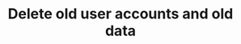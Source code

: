 ---
layout: best-practice
title: "Delete old user accounts and old data"
order: 22
icon: /assets/climate-icons/Icon-Building.svg
number: "22"
section: Design Frugally
chapter-tag: design-frugally

matter: |
  Even though all business contexts are different, a set of 
  key environmental metrics should help you drive positive impact.
  These metrics are generally greenhouse gas emissions (starting
  with carbon emissions), energy consumption, water consumption,
  resource use and depletion, water/air/soil pollution, ecotoxicity,
  biodiversity, etc. Some are more obvious than others, and you 
  won’t track them all on day one. 


  But metrics will be key to making informed and effective decisions
  to reduce your impact on the environment. Plus, you’ll see when
  you’re making progress.

do: |
  - Start simple, reliable, and consistent. You, your product team,
  and the data team must trust the data to be credible and
  convincing when interacting with stakeholders, and building
  momentum towards climate action.

  - Consider both absolute metrics (e.g. CO2e) and relative metrics
  (CO2e per page, visit, user, employee, revenue generated, etc.)

  - Factor different types of impact: greenhouse gas emissions 
  (in g of CO2e or kg of CO2e), Energy consumption (in kWh),
  Water consumption (in cl or l), depletion of natural resources,
  etc.

  - Measure data transfer parameters: page weight (in KB), number
  of requests, and load time (in s). Keep in mind that it will not be
  the absolute way to measure but it is a good starting point in
  your journey.

  - Use the right tools for your context and your needs. 
  See more in Track your digital footprint.

  - Report these metrics against OKRs and KPIs and include 
  those metrics in your ESG reporting

success: |
  - Collective efforts to gauge and reduce ecological
  footprints

  - Building trust through transparent data collection and
  valuable insights

consider: |
  We recommend keeping things simple at the beginning. If
  you don’t measure anything, go for a proxy (80% accuracy is
  better than not tracking anything). Observing trends consistently
  over time is more important than being 100% accurate, and will
  support you to identify the next steps and keep moving forward.


  Measuring your digital footprint once will be a major milestone
  and should be celebrated. From there, you could set up a
  dashboard and monitor environmental impact on an ongoing
  basis to measure progress (or regress)
---
